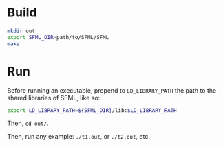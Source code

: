 
# Build

```bash
mkdir out
export SFML_DIR=path/to/SFML/SFML
make
```

# Run

Before running an executable, prepend to `LD_LIBRARY_PATH` the path to the shared
libraries of SFML, like so:

```bash
export LD_LIBRARY_PATH=${SFML_DIR}/lib:$LD_LIBRARY_PATH
```

Then, `cd out/`.

Then, run any example: `./t1.out`, or `./t2.out`, etc.
